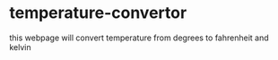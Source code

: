 # temperature-convertor
this webpage will convert temperature from degrees to fahrenheit and kelvin
